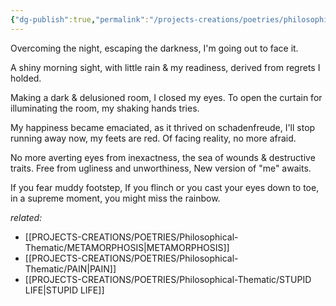 ```yaml
---
{"dg-publish":true,"permalink":"/projects-creations/poetries/philosophical-thematic/rainbow/","created":"2025-03-05T19:10:59.754+05:30","updated":"2025-03-11T20:24:37.324+05:30"}
---
```


Overcoming the night,
escaping the darkness,
I'm going out to face it.

A shiny morning sight,
with little rain & my readiness,
derived from regrets I holded.

Making a dark & delusioned room,
I closed my eyes.
To open the curtain for illuminating the room,
my shaking hands tries.

My happiness became emaciated,
as it thrived on schadenfreude,
I'll stop running away now, my feets are red.
Of facing reality, no more afraid.

No more averting eyes from inexactness,
the sea of wounds & destructive traits.
Free from ugliness and unworthiness,
New version of "me" awaits.

If you fear muddy footstep,
If you flinch or you cast your eyes down to toe,
in a supreme moment,
you might miss the rainbow.


*related:*
- [[PROJECTS-CREATIONS/POETRIES/Philosophical-Thematic/METAMORPHOSIS\|METAMORPHOSIS]]
- [[PROJECTS-CREATIONS/POETRIES/Philosophical-Thematic/PAIN\|PAIN]]
- [[PROJECTS-CREATIONS/POETRIES/Philosophical-Thematic/STUPID LIFE\|STUPID LIFE]]
